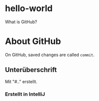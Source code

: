 # hello-world
What is GitHub?

# About GitHub
On GitHub, saved changes are called ```commit```.

## Unterüberschrift
Mit "#.." erstellt.

### Erstellt in IntelliJ

